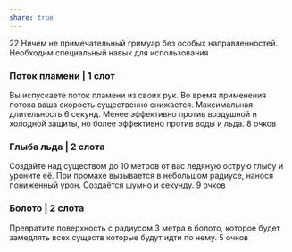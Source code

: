 ```yaml
---
share: true
---
```

22
Ничем не примечательный гримуар без особых направленностей. Необходим специальный навык для использования
### Поток пламени | 1 слот 
Вы испускаете поток пламени из своих рук. Во время применения потока ваша скорость существенно снижается. Максимальная длительность 6 секунд. Менее эффективно против воздушной и холодной защиты, но более эффективно против воды и льда. 8 очков 
### Глыба льда | 2 слота 
Создайте над существом до 10 метров от вас ледяную острую глыбу и уроните её. При промахе вызывается в небольшом радиусе, нанося пониженный урон. Создаётся шумно и секунду. 9 очков 
### Болото | 2 слота 
Превратите поверхность с радиусом 3 метра в болото, которое будет замедлять всех существ которые будут идти по нему. 5 очков
